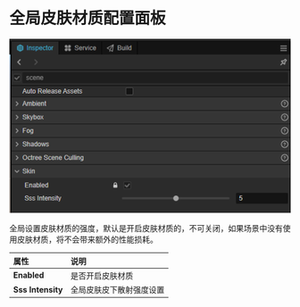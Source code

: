 # 全局皮肤材质配置面板

![image](skin/ScenePanel.png)

全局设置皮肤材质的强度，默认是开启皮肤材质的，不可关闭，如果场景中没有使用皮肤材质，将不会带来额外的性能损耗。

| 属性 | 说明 |
| :---| :--- |
| **Enabled**    | 是否开启皮肤材质 |
| **Sss Intensity**   | 全局皮肤皮下散射强度设置 |
